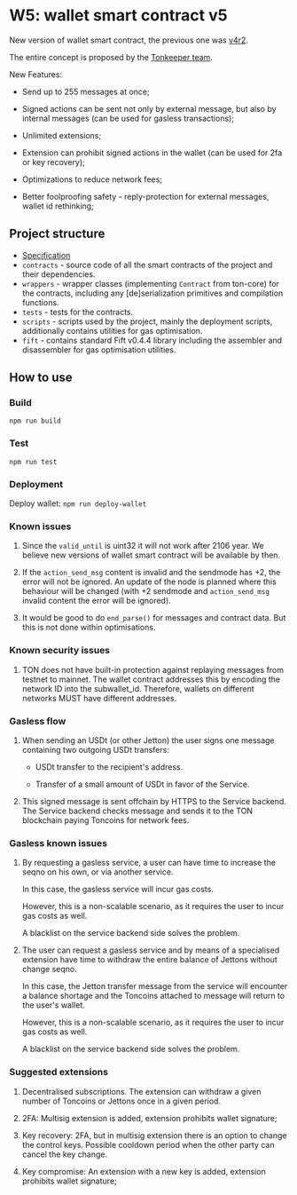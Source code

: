# W5: wallet smart contract v5

New version of wallet smart contract, the previous one was [v4r2](https://github.com/ton-blockchain/wallet-contract).

The entire concept is proposed by the [Tonkeeper team](https://tonkeeper.com/).

New Features:

- Send up to 255 messages at once;

- Signed actions can be sent not only by external message, but also by internal messages (can be used for gasless transactions);

- Unlimited extensions;

- Extension can prohibit signed actions in the wallet (can be used for 2fa or key recovery);

- Optimizations to reduce network fees;

- Better foolproofing safety - reply-protection for external messages, wallet id rethinking;

## Project structure

-   [Specification](Specification.md)
-   `contracts` - source code of all the smart contracts of the project and their dependencies.
-   `wrappers` - wrapper classes (implementing `Contract` from ton-core) for the contracts, including any [de]serialization primitives and compilation functions.
-   `tests` - tests for the contracts.
-   `scripts` - scripts used by the project, mainly the deployment scripts, additionally contains utilities for gas optimisation.
-   `fift` - contains standard Fift v0.4.4 library including the assembler and disassembler for gas optimisation utilities.

## How to use

### Build

`npm run build`

### Test

`npm run test`

### Deployment

Deploy wallet: `npm run deploy-wallet`

### Known issues

1) Since the `valid_until` is uint32 it will not work after 2106 year. We believe new versions of wallet smart contract will be available by then.

2) If the `action_send_msg` content is invalid and the sendmode has +2, the error will not be ignored. An update of the node is planned where this behaviour will be changed (with +2 sendmode and `action_send_msg` invalid content the error will be ignored).

3) It would be good to do `end_parse()` for messages and contract data. But this is not done within optimisations.

### Known security issues

1) TON does not have built-in protection against replaying messages from testnet to mainnet. The wallet contract addresses this by encoding the network ID into the subwallet_id. Therefore, wallets on different networks MUST have different addresses.

### Gasless flow

1. When sending an USDt (or other Jetton) the user signs one message containing two outgoing USDt transfers:

     * USDt transfer to the recipient's address.

     * Transfer of a small amount of USDt in favor of the Service.

2. This signed message is sent offchain by HTTPS to the Service backend. The Service backend checks message and sends it to the TON blockchain paying Toncoins for network fees.

### Gasless known issues

1) By requesting a gasless service, a user can have time to increase the seqno on his own, or via another service. 

    In this case, the gasless service will incur gas costs. 

    However, this is a non-scalable scenario, as it requires the user to incur gas costs as well. 

    A blacklist on the service backend side solves the problem.

2) The user can request a gasless service and by means of a specialised extension have time to withdraw the entire balance of Jettons without change seqno.

    In this case, the Jetton transfer message from the service will encounter a balance shortage and the Toncoins attached to message will return to the user's wallet.

    However, this is a non-scalable scenario, as it requires the user to incur gas costs as well. 

    A blacklist on the service backend side solves the problem.

### Suggested extensions

1) Decentralised subscriptions. The extension can withdraw a given number of Toncoins or Jettons once in a given period.

2) 2FA: Multisig extension is added, extension prohibits wallet signature;

3) Key recovery: 2FA, but in multisig extension there is an option to change the control keys. Possible cooldown period when the other party can cancel the key change.

4) Key compromise: An extension with a new key is added, extension prohibits wallet signature;

